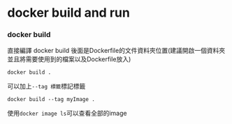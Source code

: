 # docker build and run
### docker build

直接編譯 docker build 後面是Dockerfile的文件資料夾位置(建議開啟一個資料夾並且將需要使用到的檔案以及Dockerfile放入)
``` docker
docker build .
```
可以加上`--tag 標籤`標記標籤
```
docker build --tag myImage .  
```
使用`docker image ls`可以查看全部的image
